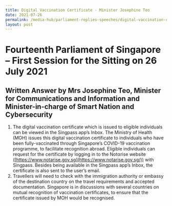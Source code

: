 ```yaml
---
title: Digital Vaccination Certificate - Minister Josephine Teo
date: 2021-07-26
permalink: /media-hub/parliament-replies-speeches/digital-vaccination-certificate
layout: post
---
```

# Fourteenth Parliament of Singapore – First Session for the Sitting on 26 July 2021

## Written Answer by Mrs Josephine Teo, Minister for Communications and Information and Minister-in-charge of Smart Nation and Cybersecurity

1. The digital vaccination certificate which is issued to eligible individuals can be viewed in the Singpass app’s Inbox. The Ministry of Health (MOH) issues this digital vaccination certificate to individuals who have been fully-vaccinated through Singapore’s COVID-19 vaccination programme, to facilitate recognition abroad. Eligible individuals can request for the certificate by logging in to the Notαrise website ([https://www.notarise.gov.sg](https://www.notarise.gov.sg/)) with Singpass. Besides being available in the Singpass app’s Inbox, the certificate is also sent to the user’s email.
2. Travellers will need to check with the immigration authority or embassy of the destination country on the travel requirements and accepted documentation. Singapore is in discussions with several countries on mutual recognition of vaccination certificates, to ensure that the certificate issued by MOH would be recognised.
